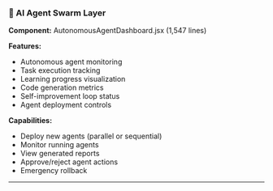 ### **🤖 AI Agent Swarm Layer**

**Component:** AutonomousAgentDashboard.jsx (1,547 lines)

**Features:**

- Autonomous agent monitoring
- Task execution tracking
- Learning progress visualization
- Code generation metrics
- Self-improvement loop status
- Agent deployment controls

**Capabilities:**

- Deploy new agents (parallel or sequential)
- Monitor running agents
- View generated reports
- Approve/reject agent actions
- Emergency rollback

---
